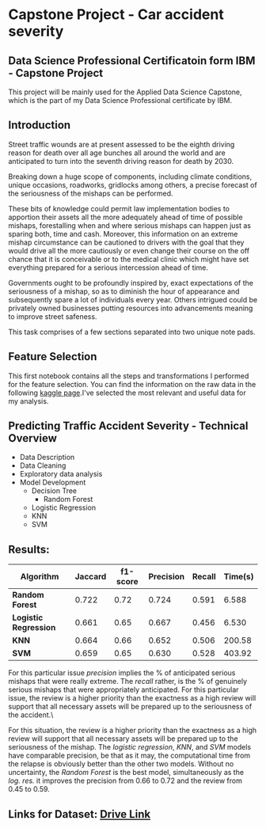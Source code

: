# Capstone Project - Car accident severity 

Data Science Professional Certificatoin form IBM - Capstone Project
---
This project will be mainly used for the Applied Data Science Capstone, which is the part of my Data Science Professional certificate by IBM.

## Introduction

Street traffic wounds are at present assessed to be the eighth driving reason for death over all age bunches all around the world and are anticipated to turn into the seventh driving reason for death by 2030. 

Breaking down a huge scope of components, including climate conditions, unique occasions, roadworks, gridlocks among others, a precise forecast of the seriousness of the mishaps can be performed. 

These bits of knowledge could permit law implementation bodies to apportion their assets all the more adequately ahead of time of possible mishaps, forestalling when and where serious mishaps can happen just as sparing both, time and cash. Moreover, this information on an extreme mishap circumstance can be cautioned to drivers with the goal that they would drive all the more cautiously or even change their course on the off chance that it is conceivable or to the medical clinic which might have set everything prepared for a serious intercession ahead of time. 

Governments ought to be profoundly inspired by, exact expectations of the seriousness of a mishap, so as to diminish the hour of appearance and subsequently spare a lot of individuals every year. Others intrigued could be privately owned businesses putting resources into advancements meaning to improve street safeness. 

This task comprises of a few sections separated into two unique note pads.

## Feature Selection

This first notebook contains all the steps and transformations I performed for the feature selection. You can find the information on the raw data in the following [kaggle page](https://www.kaggle.com/ahmedlahlou/accidents-in-france-from-2005-to-2016).I've selected the most relevant and useful data for my analysis.

## Predicting Traffic Accident Severity - Technical Overview

+ Data Description
+ Data Cleaning
+ Exploratory data analysis
+ Model Development
  + Decision Tree
    + Random Forest
  + Logistic Regression
  + KNN
  + SVM
  
## Results:
    
|**Algorithm**|**Jaccard**|**f1-score**|**Precision**|**Recall**|**Time(s)**|
|---------|-------|----|-------------|------|-------|
|**Random Forest**| 0.722  | 0.72  | 0.724  | 0.591  |  6.588 |
|**Logistic Regression**|  0.661 |  0.65 |  0.667 | 0.456  | 6.530 |
|**KNN**| 0.664  | 0.66  |  0.652 | 0.506  |  200.58 |
|**SVM**| 0.659  | 0.65  |  0.630 |  0.528 |  403.92 |

For this particular issue *precision* implies the % of anticipated serious mishaps that were really extreme. The *recall* rather, is the % of genuinely serious mishaps that were appropriately anticipated. For this particular issue, the review is a higher priority than the exactness as a high review will support that all necessary assets will be prepared up to the seriousness of the accident.\ 

For this situation, the review is a higher priority than the exactness as a high review will support that all necessary assets will be prepared up to the seriousness of the mishap. The *logistic regression*, *KNN*, and *SVM* models have comparable precision, be that as it may, the computational time from the relapse is obviously better than the other two models. Without no uncertainty, the *Random Forest* is the best model, simultaneously as the *log. res.* it improves the precision from 0.66 to 0.72 and the review from 0.45 to 0.59.


## Links for Dataset: [Drive Link](https://drive.google.com/drive/folders/1N8_Mv3Z3UOmm8t1aAZ63i3iGczajsDWN?usp=sharing)
